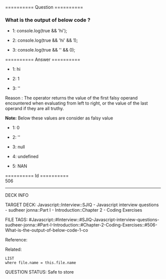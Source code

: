 ========== Question ==========  

### What is the output of below code ?

-   1: console.log(true && 'hi');

-   2: console.log(true && 'hi' && 1);

-   3: console.log(true && '' && 0);  

========== Answer ==========  

-   1: hi

-   2: 1

-   3: ''

Reason : The operator returns the value of the first falsy operand encountered when evaluating from left to right, or the value of the last operand if they are all truthy.

**Note:** Below these values are consider as falsy value

-   1: 0

-   2: ''

-   3: null

-   4: undefined

-   5: NAN

========== Id ==========  
506

---

DECK INFO

TARGET DECK: Javascript::Interview::SJIQ - Javascript interview questions - sudheer jonna::Part I - Introduction::Chapter 2 - Coding Exercises

FILE TAGS: #Javascript::#Interview::#SJIQ-Javascript-interview-questions-sudheer-jonna::#Part-I-Introduction::#Chapter-2-Coding-Exercises::#506-What-is-the-output-of-below-code-1-co

Reference:

Related:

```dataview
LIST
where file.name = this.file.name
```

QUESTION STATUS: Safe to store
